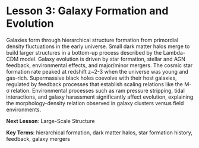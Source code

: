 # Lesson 3: Galaxy Formation and Evolution

Galaxies form through hierarchical structure formation from primordial density fluctuations in the early universe. Small dark matter halos merge to build larger structures in a bottom-up process described by the Lambda-CDM model. Galaxy evolution is driven by star formation, stellar and AGN feedback, environmental effects, and major/minor mergers. The cosmic star formation rate peaked at redshift z~2-3 when the universe was young and gas-rich. Supermassive black holes coevolve with their host galaxies, regulated by feedback processes that establish scaling relations like the M-σ relation. Environmental processes such as ram pressure stripping, tidal interactions, and galaxy harassment significantly affect evolution, explaining the morphology-density relation observed in galaxy clusters versus field environments.

**Next Lesson**: Large-Scale Structure

**Key Terms**: hierarchical formation, dark matter halos, star formation history, feedback, galaxy mergers
